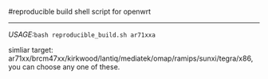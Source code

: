 <kdb>#reproducible build shell script for openwrt</kdb>
***

*USAGE:*`bash reproducible_build.sh ar71xxa`

simliar target: ar71xx/brcm47xx/kirkwood/lantiq/mediatek/omap/ramips/sunxi/tegra/x86, you can choose any one of these.
